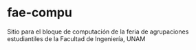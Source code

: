 # fae-compu
Sitio para el bloque de computación de la feria de agrupaciones estudiantiles de la Facultad de Ingeniería, UNAM
